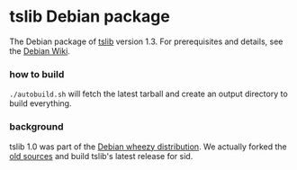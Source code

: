 # tslib Debian package

The Debian package of [tslib](https://github.com/kergoth/tslib) version 1.3. For prerequisites and details, see the [Debian Wiki](https://wiki.debian.org/Packaging/Intro).

### how to build
`./autobuild.sh` will fetch the latest tarball and create an output directory to build everything.

### background

tslib 1.0 was part of the [Debian wheezy distribution](https://packages.debian.org/source/wheezy/tslib). We actually forked the [old sources](https://anonscm.debian.org/viewvc/pkg-gpe/trunk/tslib/) and build tslib's latest release for sid.
